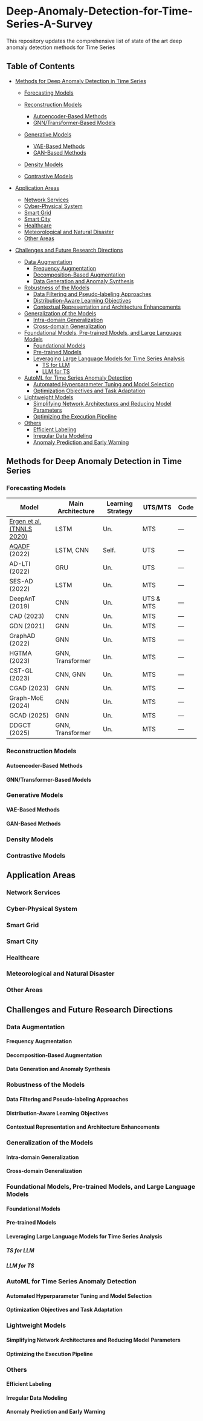 # Deep-Anomaly-Detection-for-Time-Series-A-Survey  

This repository updates the comprehensive list of state of the art deep anomaly detection methods for Time Series

## Table of Contents

- [Methods for Deep Anomaly Detection in Time Series](#methods-for-deep-anomaly-detection-in-time-series)  
  - [Forecasting Models](#forecasting-models)  
   
  - [Reconstruction Models](#reconstruction-models)  
    - [Autoencoder-Based Methods](#autoencoder-based-methods)  
    - [GNN/Transformer-Based Models](#gnntransformer-based-models)  
  - [Generative Models](#generative-models)  
    - [VAE-Based Methods](#vae-based-methods)  
    - [GAN-Based Methods](#gan-based-methods)  
  - [Density Models](#density-models)  
  - [Contrastive Models](#contrastive-models)  

- [Application Areas](#application-areas)  
  - [Network Services](#network-services)  
  - [Cyber-Physical System](#cyber-physical-system)  
  - [Smart Grid](#smart-grid)  
  - [Smart City](#smart-city)  
  - [Healthcare](#healthcare)  
  - [Meteorological and Natural Disaster](#meteorological-and-natural-disaster)  
  - [Other Areas](#other-areas)  

- [Challenges and Future Research Directions](#challenges-and-future-research-directions)  
  - [Data Augmentation](#data-augmentation)  
    - [Frequency Augmentation](#frequency-augmentation)  
    - [Decomposition-Based Augmentation](#decomposition-based-augmentation)  
    - [Data Generation and Anomaly Synthesis](#data-generation-and-anomaly-synthesis)  
  - [Robustness of the Models](#robustness-of-the-models)  
    - [Data Filtering and Pseudo-labeling Approaches](#data-filtering-and-pseudo-labeling-approaches)  
    - [Distribution-Aware Learning Objectives](#distribution-aware-learning-objectives)  
    - [Contextual Representation and Architecture Enhancements](#contextual-representation-and-architecture-enhancements)  
  - [Generalization of the Models](#generalization-of-the-models)  
    - [Intra-domain Generalization](#intra-domain-generalization)  
    - [Cross-domain Generalization](#cross-domain-generalization)  
  - [Foundational Models, Pre-trained Models, and Large Language Models](#foundational-models-pre-trained-models-and-large-language-models)  
    - [Foundational Models](#foundational-models)  
    - [Pre-trained Models](#pre-trained-models)  
    - [Leveraging Large Language Models for Time Series Analysis](#leveraging-large-language-models-for-time-series-analysis)  
      - [TS for LLM](#ts-for-llm)  
      - [LLM for TS](#llm-for-ts)  
  - [AutoML for Time Series Anomaly Detection](#automl-for-time-series-anomaly-detection)  
    - [Automated Hyperparameter Tuning and Model Selection](#automated-hyperparameter-tuning-and-model-selection)  
    - [Optimization Objectives and Task Adaptation](#optimization-objectives-and-task-adaptation)  
  - [Lightweight Models](#lightweight-models)  
    - [Simplifying Network Architectures and Reducing Model Parameters](#simplifying-network-architectures-and-reducing-model-parameters)  
    - [Optimizing the Execution Pipeline](#optimizing-the-execution-pipeline)  
  - [Others](#others)  
    - [Efficient Labeling](#efficient-labeling)  
    - [Irregular Data Modeling](#irregular-data-modeling)  
    - [Anomaly Prediction and Early Warning](#anomaly-prediction-and-early-warning)  

## Methods for Deep Anomaly Detection in Time Series

### Forecasting Models

| Model                      | Main Architecture      | Learning Strategy | UTS/MTS   | Code |
|----------------------------|------------------------|-------------------|-----------|------|
| [Ergen et al. (TNNLS 2020)](https://doi.org/10.1109/TNNLS.2019.2935975)         | LSTM                   | Un.               | MTS       | —    |
| [AQADF]() (2022)               | LSTM, CNN              | Self.             | UTS       | —    |
| AD-LTI (2022)              | GRU                    | Un.               | UTS       | —    |
| SES-AD (2022)              | LSTM                   | Un.               | MTS       | —    |
| DeepAnT (2019)             | CNN                    | Un.               | UTS & MTS | —    |
| CAD (2023)                 | CNN                    | Un.               | MTS       | —    |
| GDN (2021)                 | GNN                    | Un.               | MTS       | —    |
| GraphAD (2022)             | GNN                    | Un.               | MTS       | —    |
| HGTMA (2023)               | GNN, Transformer       | Un.               | MTS       | —    |
| CST-GL (2023)              | CNN, GNN               | Un.               | MTS       | —    |
| CGAD (2023)                | GNN                    | Un.               | MTS       | —    |
| Graph-MoE (2024)           | GNN                    | Un.               | MTS       | —    |
| GCAD (2025)                | GNN                    | Un.               | MTS       | —    |
| DDGCT (2025)               | GNN, Transformer       | Un.               | MTS       | —    |



### Reconstruction Models

#### Autoencoder-Based Methods

#### GNN/Transformer-Based Models

### Generative Models

#### VAE-Based Methods

#### GAN-Based Methods

### Density Models

### Contrastive Models

## Application Areas

### Network Services

### Cyber-Physical System

### Smart Grid

### Smart City

### Healthcare

### Meteorological and Natural Disaster

### Other Areas

## Challenges and Future Research Directions

### Data Augmentation

#### Frequency Augmentation

#### Decomposition-Based Augmentation

#### Data Generation and Anomaly Synthesis

### Robustness of the Models

#### Data Filtering and Pseudo-labeling Approaches

#### Distribution-Aware Learning Objectives

#### Contextual Representation and Architecture Enhancements

### Generalization of the Models

#### Intra-domain Generalization

#### Cross-domain Generalization

### Foundational Models, Pre-trained Models, and Large Language Models

#### Foundational Models

#### Pre-trained Models

#### Leveraging Large Language Models for Time Series Analysis

##### TS for LLM

##### LLM for TS

### AutoML for Time Series Anomaly Detection

#### Automated Hyperparameter Tuning and Model Selection

#### Optimization Objectives and Task Adaptation

### Lightweight Models

#### Simplifying Network Architectures and Reducing Model Parameters

#### Optimizing the Execution Pipeline

### Others

#### Efficient Labeling

#### Irregular Data Modeling

#### Anomaly Prediction and Early Warning
